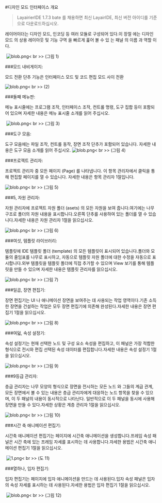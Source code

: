 #디자인 모드 인터페이스 개요

>LayairierIDE 1.7.3 bate 를 채용하면 최신 LayairIDE, 최신 버전 아이디를 기준으로 다운로드하십시오.

레이어이더는 디자인 모드, 인코딩 등 여러 모듈로 구성되어 있다.이 장절 에는 디자인 모드 의 상용 레이아웃 및 기능 구역 을 빠르게 훑어 볼 수 있 는 패널 의 이름 과 역할 이다.



​	 ![blob.png](img/1.png)< br >>
(그림 1)



###모드 내비게이지:

모드 전환 단추 기능은 인터페이스 모드 및 코드 편집 모드 사이 전환

​![blob.png](img/2.png)< br >>
(2)



###둘째 메뉴판:

메뉴 표시줄에는 프로그램 조작, 인터페이스 조작, 컨트롤 명령, 도구 집합 등이 포함되어 있으며 자세한 내용은 메뉴 표시줄 소개를 읽어 주십시오.



​	![blob.png](img/3.png)< br >>
(그림 3)



 



###도구 모음:

도구 모음에는 파일 조작, 컨트롤 동작, 장면 조작 단추가 포함되어 있습니다. 자세한 내용은 도구 모음 소개를 읽어 주십시오.
​![blob.png](img/4.png)< br >>
(그림 4)



###프로젝트 관리자:

프로젝트 관리자 중 모든 페이지 (Page) 를 나타냅니다. 이 항목 관리자에서 클릭을 통해 편집할 페이지를 열 수 있습니다. 자세한 내용은 항목 관리자 1절입니다.

​![blob.png](img/5.png)< br >>
(그림 5)



 



###5, 자원 관리자:

자원 관리자에 프로젝트 자원 폴더 (asets) 의 모든 자원을 보여 줍니다.여기에는 나무 구조로 폴더의 자원 내용을 표시합니다.오른쪽 단추를 사용하여 있는 폴더를 열 수 있습니다.자세한 내용은 자원 관리자 1절을 읽으십시오.

​![blob.png](img/6.png)< br >>
(그림 6)



 



###여섯, 템플릿 라이브러리:

템플릿에 IDE 템플릿 폴더 (template) 의 모든 템플릿이 표시되어 있습니다.폴더와 모듈의 줄임표를 나무로 표시하고, 자동으로 템플릿 자원 폴더에 대한 수정을 자동으로 표시합니다.외부 템플릿을 템플릿 폴더에 직접 추가할 수 있으며 View 보기를 통해 템플릿을 만들 수 있으며 자세한 내용은 템플릿 관리자를 읽으십시오.

​![blob.png](img/7.png)< br >>
(그림 7)



 



###일곱, 장면 편집기:

장면 편집기는 UI 나 애니메이션 장면을 보여주는 데 사용되는 작업 영역이다.기존 소득한 장면을 건설하는 작업은 모두 장면 편집기에 의존해 완성된다.자세한 내용은 장면 편집기 1절을 읽으십시오.

​![blob.png](img/8.png)< br >>
(그림 8)



  



###여덟, 속성 설정기:

속성 설정기는 현재 선택한 노드 및 구성 요소 속성을 편집하고, 이 패널은 가장 적합한 형식으로 전시와 편집 선택된 속성 데이터를 편집합니다.자세한 내용은 속성 설정기 1절을 읽으십시오.

​![blob.png](img/9.png)< br >>
(그림 9)



###9등급 관리자:

층급 관리자는 나무 모양의 형식으로 장면을 전시하는 모든 노드 와 그들의 계급 관계, 모든 장면에서 볼 수 있는 내용은 층급 관리자에게 대응하는 노드 항목을 찾을 수 있으며, 이 두 패널의 내용이 동시적으로 나타난다. 일반적으로 이 두 패널을 동시에 사용해 장면을 만들 수 있다.자세한 상황은 계층 관리자 1절을 읽으십시오.

​![blob.png](img/10.png)< br >>
(그림 10)



###시간 축 애니메이션 편집기:

시간축 애니메이션 편집기는 페이지에 시간축 애니메이션을 생성합니다.프레임 속성 패널은 시간 축에 있는 프레임 자세를 표시하는 데 사용합니다.자세한 용법은 시간축 애니메이션 편집기 1절을 읽으십시오.



​	![1.png](img/11.png)< br >>
(도 11)



###열하나, 입자 편집기:

입자 편집기는 페이지에 입자 애니메이션을 만드는 데 사용된다.입자 속성 패널은 입자의 속성 자세를 표시하는 데 사용된다.자세한 용법은 입자 편집기 1절을 읽으십시오.



​	![blob.png](img/12.gif)< br >>
(그림 12)